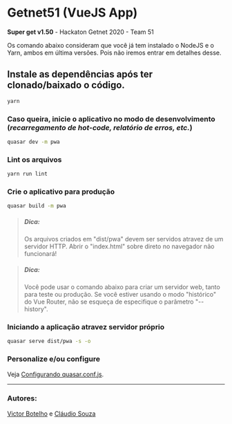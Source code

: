 # Getnet51 (VueJS App)
**Super get v1.50** - Hackaton Getnet 2020 - Team 51


Os comando abaixo consideram que você já tem instalado o NodeJS e o Yarn, ambos em última versões. Pois não iremos entrar em detalhes desse.


## Instale as dependências após ter clonado/baixado o código.
```bash
yarn
```

### Caso queira, inicie o aplicativo no modo de desenvolvimento (_recarregamento de hot-code, relatório de erros, etc._)
```bash
quasar dev -m pwa
```

### Lint os arquivos
```bash
yarn run lint
```

### Crie o aplicativo para produção
```bash
quasar build -m pwa
```

> ##### Dica: 
>    Os arquivos criados em "dist/pwa" devem ser servidos atravez de um servidor HTTP.
>    Abrir o "index.html" sobre direto no navegador não funcionará!

> ##### Dica: 
>    Você pode usar o comando abaixo para criar um servidor web, tanto para teste ou produção.
>    Se você estiver usando o modo "histórico" do Vue Router, não se esqueça de especifique o parâmetro "--history".

### Iniciando a aplicação atravez servidor próprio
```bash
quasar serve dist/pwa -s -o
```

### Personalize e/ou configure
Veja [Configurando quasar.conf.js](https://quasar.dev/quasar-cli/quasar-conf-js).



---
### Autores: 
[Victor Botelho](https://github.com/Homunculo) e [Cláudio Souza](https://github.com/claudiojcas)

